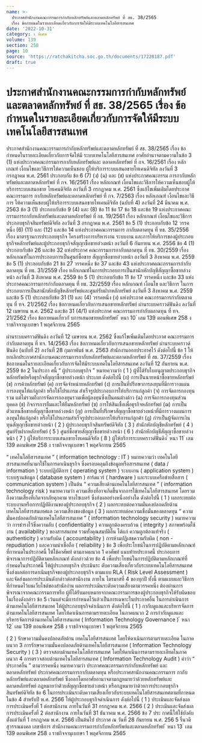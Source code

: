 ```yaml
---
name: >-
  ประกาศสำนักงานคณะกรรมการกำกับหลักทรัพย์และตลาดหลักทรัพย์ ที่ สธ. 38/2565
  เรื่อง ข้อกำหนดในรายละเอียดเกี่ยวกับการจัดให้มีระบบเทคโนโลยีสารสนเทศ
date: '2022-10-31'
category: ง พิเศษ
volume: 139
section: 258
page: 10
source: 'https://ratchakitcha.soc.go.th/documents/17228187.pdf'
draft: true
---
```


# ประกาศสำนักงานคณะกรรมการกำกับหลักทรัพย์และตลาดหลักทรัพย์ ที่ สธ. 38/2565 เรื่อง ข้อกำหนดในรายละเอียดเกี่ยวกับการจัดให้มีระบบเทคโนโลยีสารสนเทศ

ประกาศสำนักงานคณะกรรมการกำกับหลักทรัพย์และตลาดหลักทรัพย์ ที่ สธ. 38/2565 เรื่อง ข้อกำหนดในรายละเอียดเกี่ยวกับการจัดให้มี ระบบเทคโนโลยีสารสนเทศ อาศัยอำนาจตามความในข้อ 3 (1) แห่งประกาศคณะกรรมการกากับหลักทรัพย์และ ตลาดหลักทรัพย์ ที่ กจ. 16/2561 เรื่อง หลักเกณฑ์ เงื่อนไขและวิธีการให้ความเห็นชอบ ผู้ให้บริการระบบเสนอขายโทเคนดิจิทัล ลงวันที่ 3 กรกฎาคม พ.ศ. 2561 ประกอบกับ ข้อ 6 (7) (ง) (ฉ) และ (ช) แห่งประกาศคณะกรรม การกากับหลักทรัพย์และตลาดหลักทรัพย์ ที่ กจ. 16/2561 เรื่อง หลักเกณฑ์ เงื่อนไขและวิธีการให้ความเห็นชอบผู้ให้บริการระบบเสนอขาย โทเคนดิจิทัล ลงวันที่ 3 กรกฎาคม พ.ศ. 2561 ซึ่งแก้ไขเพิ่มเติมโดยประกาศคณะกรรมการ กากับหลักทรัพย์และตลาดหลักทรัพย์ ที่ กจ. 7/2563 เรื่อง หลักเกณฑ์ เงื่อนไขและวิธีการ ให้ความเห็นชอบผู้ให้บริการระบบเสนอขายโทเคนดิจิทัล (ฉบับที่ 4) ลงวันที่ 24 มีนาคม พ.ศ. 2563 ข้อ 3 (1) ประกอบกับข้อ 9 (4) และ (8) ข้อ 11 ข้อ 17 ข้อ 18 และข้อ 19 แห่งประกาศคณะกรรมการกากับหลักทรัพย์และตลาดหลักทรัพย์ ที่ กธ. 19/2561 เรื่อง หลักเกณฑ์ เงื่อนไขและวิธีการประกอบธุรกิจสินทรัพย์ดิจิทัล ลงวันที่ 3 กรกฎาคม พ.ศ. 2561 ข้อ 5 (1) ประกอบกับข้อ 12 วรรคหนึ่ง (6) (11) และ (12) และข้อ 14 แห่งประกาศคณะกรรมการ กากับตลาดทุน ที่ ทธ. 35/2556 เรื่อง มาตรฐานการประกอบธุรกิจ โครงสร้างการบริหารงาน ระบบงาน และการให้บริการของผู้ประกอบธุรกิจหลักทรัพย์และผู้ประกอบธุรกิจสัญญาซื้อขายล่วงหน้า ลงวันที่ 6 กันยายน พ.ศ. 2556 ข้อ 4 (1) ประกอบกับข้อ 26 และข้อ 32 แห่งประกาศ คณะกรรมการกากับตลาดทุน ที่ ทธ. 30/2559 เรื่อง หลักเกณฑ์ในการประกอบการเป็นศูนย์ซื้อขาย สัญญาซื้อขายล่วงหน้า ลงวันที่ 3 สิงหาคม พ.ศ. 2559 ข้อ 5 (1) ประกอบกับข้อ 21 ข้อ 27 วรรคหนึ่ง ข้อ 37 และข้อ 43 แห่งประกาศคณะกรรมการกำกับตลาดทุน ที่ ทธ. 31/2559 เรื่อง หลักเกณฑ์ในการประกอบการเป็นสานักหักบัญชีสัญญาซื้อขายล่วงหน้า ลงวันที่ 3 สิงหาคม พ.ศ. 2559 ข้อ 5 (1) ประกอบกับข้อ 11 ข้อ 17 วรรคหนึ่ง และข้อ 33 แห่งประกาศคณะกรรมการกำกับตลาดทุน ที่ ทธ. 32/2559 เรื่อง หลักเกณฑ์ เงื่อนไข และวิธีการ ในการประกอบการเป็นสานักหักบัญชีหลักทรัพย์และศูนย์รับฝากหลักทรัพย์ ลงวันที่ 3 สิงหาคม พ.ศ. 2559 และข้อ 5 (1) ประกอบกับข้อ 31 (1) และ (4) วรรคหนึ่ง (ง) แห่งประกาศ คณะกรรมการกำกับตลาดทุน ที่ ทจ. 21/2562 เรื่อง ข้อกาหนดเกี่ยวกับการเสนอขายหลักทรัพย์ ผ่านระบบคราวด์ฟันดิง ลงวันที่ 12 เมษายน พ.ศ. 2562 และข้อ 31 (4/1) แห่งประกาศ คณะกรรมการกำกับตลาดทุน ที่ ทจ. 21/2562 เรื่อง ข้อกาหนดเกี่ยวกั บการเสนอขายหลักทรัพย์ ้ หนา 10 ่ เลม 139 ตอนพิเศษ 258 ง ราชกิจจานุเบกษา 1 พฤศจิกายน 2565

ผ่านระบบคราวด์ฟันดิง ลงวันที่ 12 เมษายน พ.ศ. 2562 ซึ่งแก้ไขเพิ่มเติมโดยประกาศ คณะกรรมการกำกับตลาดทุน ที่ ทจ. 14/2563 เรื่อง ข้อกาหนดเกี่ยวกับการเสนอขายหลักทรัพย์ ผ่านระบบคราวด์ฟันดิง (ฉบับที่ 2) ลงวันที่ 28 กุมภาพันธ์ พ.ศ. 2563 สำนักงานออกประกาศไว้ ดังต่อไปนี้ ข้อ 1 ให้ยกเลิกประกาศสานักงานคณะกรรมการกากับหลักทรัพย์และตลาดหลักทรัพย์ ที่ สธ. 37/2559 เรื่อง ข้อกาหนดในรายละเอียดเกี่ยวกับการจัดให้มีระบบเทคโนโลยีสารสนเทศ ลงวันที่ 12 กันยายน พ.ศ. 2559 ข้อ 2 ในประกา ศนี้ “ ผู้ประกอบธุรกิจ ” หมายความว่า ( 1 ) ผู้ที่ได้รับใบอนุญาตประกอบธุรกิจหลักทรัพย์หรือธุรกิจสัญญาซื้อขายล่วงหน้า ประเภท ดังต่อไปนี้ (ก) การเป็นนายหน้าซื้อขายหลักทรัพย์ (ข) การค้าหลักทรัพย์ (ค) การจัดจำหน่ายหลักทรัพย์ (ง) การเป็นที่ปรึกษาการลงทุนที่มีการวางแผนการลงทุนให้แก่ลูกค้า หรือใช้โปรแกรม สำเร็จรูปประกอบการให้บริการแก่ลูกค้า (จ) การจัดการกองทุนรวม แต่ไม่รวมถึงการจัดการกองทุนรวมเพื่อผู้ลงทุนซึ่งเป็นคนต่างด้าว (ฉ) การจัดการกองทุนส่วนบุคคล (ช) กิจการการยืมและให้ยืมหลักทรัพย์ (ซ) การให้สินเชื่อเพื่อธุรกิจหลักทรัพย์ (ฌ) การเป็นตัวแทนซื้อขายสัญญาซื้อขายล่วงหน้า (ญ) การเป็นที่ปรึกษาสัญญาซื้อขายล่วงหน้าที่มีการวางแผนการลงทุนให้แก่ลูกค้า หรือใช้โปรแกรมสำเร็จรูปประกอบการให้บริการแก่ลูกค้า (ฎ) กำรเป็นผู้จัดการเงินทุนสัญญาซื้อขายล่วงหน้า ( 2 ) ผู้ประกอบธุรกิจสินทรัพย์ดิจิทัล ( 3 ) สำนักหักบัญชีหลักทรัพย์ ( 4 ) ศูนย์รับฝากหลักทรัพย์ ( 5 ) ศูนย์ซื้อขายสัญญาซื้อขายล่วงหน้า ( 6 ) สำนักหักบัญชีสัญญาซื้อขายล่วงหน้า ( 7 ) ผู้ให้บริการระบบเสนอขายโทเคนดิจิทัล ( 8 ) ผู้ให้บริการระบบคราวด์ฟันดิง ้ หนา 11 ่ เลม 139 ตอนพิเศษ 258 ง ราชกิจจานุเบกษา 1 พฤศจิกายน 2565

“ เทคโนโลยีสารสนเทศ ” ( information technology : IT ) หมายความว่า เทคโนโลยี สารสนเทศที่นามาใช้ในการดาเนินธุรกิจ ซึ่งครอบคลุมถึงข้อมูลหรือสารสนเทศ ( data / information ) ระบบปฏิบัติการ ( operating system ) ระบบงาน ( application system ) ระบบฐานข้อมูล ( database system ) ฮาร์ดแวร์ ( hardware ) และระบบเครือข่ายสื่อสาร ( communication system ) เป็นต้น “ ความเสี่ยงด้านเทคโนโลยีสารสนเทศ ” ( information technology risk ) หมายความว่า ความเสี่ยงที่อาจเกิดขึ้นจากการใช้เทคโนโลยีสารสนเทศ โดยรวมถึงความเสี่ยงที่เกิดจากภัยคุกคาม ทางไซเบอร์ ซึ่งส่งผลอย่างหนึ่งอย่างใด ดังต่อไปนี้ ( 1 ) ผลกระทบต่อระบบงานหรือการปฏิบัติงานของผู้ประกอบธุรกิจ ( 2 ) ผลกระทบต่อความมั่นคงปลอดภัยด้านเทคโนโลยีสารสนเทศแล ะความเสี่ยงของข้อมูล ( 3 ) ผลกระทบต่อความเชื่อมั่นของตลาดทุน “ ความมั่นคงปลอดภัยด้านเทคโนโลยีสารสนเทศ ” ( information technology security ) หมายความว่า การธำรงไว้ซึ่งความลับ ( confidentiality ) ความถูกต้องครบถ้วน ( integrity ) สภาพพร้อมใช้งาน ( availability ) ของสารสนเทศ รวมทั้งคุณสมบัติอื่น ได้แก่ ความถูกต้องแท้จริง ( authenticity ) ความรับผิด ( accountability ) การห้ามปฏิเสธความรับผิด ( non - repudiation ) และความน่าเชื่อถือ ( reliability ) ข้อ 3 เพื่อประโยชน์ในการปฏิบัติตามหลักเกณฑ์ที่กาหนดในประกาศนี้ ให้ใช้คาศัพท์ ตามภาคผนวก 1 คาศัพท์ แนบท้ายประกาศนี้ ประกอบการพิจารณาการปฏิบัติตามหลักเกณฑ์ ดังกล่าวด้วย ข้อ 4 เพื่อประโยชน์ในการปฏิบัติตามหลักเกณฑ์ที่กำหนดในประกาศนี้ ให้ผู้ประกอบธุรกิจ ประเมินระ ดับความเสี่ยงเกี่ยวกับระบบเทคโนโลยีสารสนเทศซึ่งส่งผลต่อการดาเนินธุรกิจของผู้ประกอบธุรกิจ ตามแบบ RLA ( Risk Level Assessment ) และจัดส่งผลการประเมินดังกล่าวต่อสานักงาน ภายใน ไตรมาสที่ 4 ของทุกปี ทั้งนี้ ตามแบบและวิธีการที่กำหนดไว้บนเว็บไซต์ของสำนักงำน ผลการประเมินระดับความเสี่ยงตามวรรคหนึ่ง ต้องผ่านการพิจารณาจากคณะกรรมการหรือ ผู้ที่ได้รับมอบหมายจากคณะกรรมการของผู้ประกอบธุรกิจให้รับผิดชอบในเรื่องดังกล่าว ข้อ 5 เว้นแต่จะมีการกำหนดไว้แล้วเป็นการเฉพาะในประกาศอื่น ในการดำเนินการ ด้านเทคโนโลยีสารสนเทศ ให้ผู้ประกอบธุรกิจดำเนินการ ดังต่อไปนี้ ( 1 ) กากับดูแลและบริหารจัดการด้านเทคโนโลยีสารสนเทศ โดยให้ดาเนินการตามรายละเอียด ในภาคผนวก 2 การกำกับดูแลและบริหารจัดการด้านเทคโนโลยีสารสนเทศ ( Information Technology Governance ) ้ หนา 12 ่ เลม 139 ตอนพิเศษ 258 ง ราชกิจจานุเบกษา 1 พฤศจิกายน 2565

( 2 ) รักษาความมั่นคงปลอดภัยด้าน เทคโนโลยีสารสนเทศ โดยให้ดาเนินการตามรายละเอียด ในภาคผนวก 3 การรักษาความมั่นคงปลอดภัยด้านเทคโนโลยีสารสนเทศ ( Information Technology Security ) ( 3 ) ตรวจสอบด้านเทคโนโลยีสารสนเทศ โดยให้ดาเนินการตามรายละเอียดในภาคผนวก 4 การตรวจสอบด้านเทคโนโลยีสารสนเทศ ( Information Technology Audit ) คำว่า “ ประกาศอื่น ” ตามวรรคหนึ่ง หมายความว่า ประกาศคณะกรรมการกำกับหลักทรัพย์ และตลาดหลักทรัพย์ ประกาศคณะกรรมการกากับตลาดทุน หรือประกาศสานักงานคณะกรรมการ กากับหลักทรัพย์และตลาดหลักทรัพย์ ซึ่งออกโดยอาศัยอานาจตามกฎหมายว่าด้วยหลักทรัพย์และ ตลาดหลักทรัพย์ กฎหมายว่าด้วยสัญญาซื้อขายล่วงหน้า หรือกฎหมายว่าด้วยการประกอบธุรกิจ สินทรัพย์ดิจิทัล ข้อ 6 ในการประเมินระดับความเสี่ยงเกี่ยวกับระบบเทคโนโลยีสารสนเทศตามที่กาหนด ในข้อ 4 สำหรับปี พ.ศ. 2566 ให้ผู้ประกอบธุรกิจดำเนินการ ดังต่อไปนี้ ( 1 ) ประเมินและจัดส่งผลการประเมินครั้งที่ 1 ต่อสานักงาน ภายในวันที่ 31 กรกฎาคม พ.ศ. 2566 ( 2 ) ประเมินและจัดส่งผลการประเมินครั้งที่ 2 ต่อสานักงาน ภายในวันที่ 31 ธันวาคม พ.ศ. 2566 ข้อ 7 ประ กาศนี้ให้ใช้บังคับตั้งแต่วันที่ 1 กรกฎาคม พ.ศ. 2566 เป็นต้นไป ประกาศ ณ วันที่ 28 กันยายน พ.ศ. 256 5 รื่นวดี สุวรรณมงคล เลขาธิการ สำนักงานคณะกรรมการกำกับหลักทรัพย์และตลาดหลักทรัพย์ ้ หนา 13 ่ เลม 139 ตอนพิเศษ 258 ง ราชกิจจานุเบกษา 1 พฤศจิกายน 2565





































